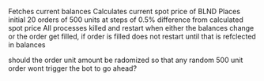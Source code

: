 Fetches current balances
Calculates current spot price of BLND
Places initial 20 orders of 500 units at steps of 0.5% difference from calculated spot price
All processes killed and restart when either the balances change or the order get filled, if order is filled does not restart until that is refclected in balances

should the order unit amount be radomized so that any random 500 unit order wont trigger the bot to go ahead?
